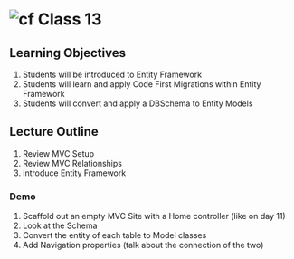 ![cf](http://i.imgur.com/7v5ASc8.png) Class 13
=====================================

## Learning Objectives
1. Students will be introduced to Entity Framework
2. Students will learn and apply Code First Migrations within Entity Framework
3. Students will convert and apply a DBSchema to Entity Models

## Lecture Outline

1. Review MVC Setup
2. Review MVC Relationships
3. introduce Entity Framework

### Demo
1. Scaffold out an empty MVC Site with a Home controller (like on day 11)
2. Look at the Schema
3. Convert the entity of each table to Model classes
4. Add Navigation properties (talk about the connection of the two)

